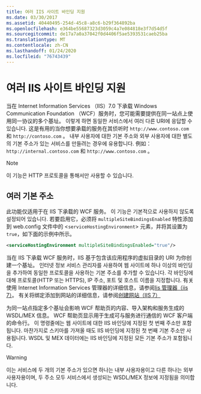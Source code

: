 ```yaml
---
title: 여러 IIS 사이트 바인딩 지원
ms.date: 03/30/2017
ms.assetid: 40440495-254d-45c8-a8c6-b29f364892ba
ms.openlocfilehash: e364be55687323d3059c4a7e084818e3f7d54d5f
ms.sourcegitcommit: de17a7a0a37042f0d4406f5ae5393531caeb25ba
ms.translationtype: MT
ms.contentlocale: zh-CN
ms.lasthandoff: 01/24/2020
ms.locfileid: "76743439"
---
```

# <a name="supporting-multiple-iis-site-bindings"></a>여러 IIS 사이트 바인딩 지원
当在 Internet Information Services （IIS）7.0 下承载 Windows Communication Foundation （WCF）服务时，您可能需要提供在同一站点上使用同一协议的多个基址。 이렇게 하면 동일한 서비스에서 여러 다른 URI에 응답할 수 있습니다. 这是有用的当你想要承载的服务在其侦听时 `http://www.contoso.com` 和 `http://contoso.com` 。 내부 사용자에 대한 기본 주소와 외부 사용자에 대한 별도의 기본 주소가 있는 서비스를 만들려는 경우에 유용합니다. 例如：`http://internal.contoso.com` 和 `http://www.contoso.com` 。  
  
> [!NOTE]
> 이 기능은 HTTP 프로토콜을 통해서만 사용할 수 있습니다.  
  
## <a name="multiple-base-addresses"></a>여러 기본 주소  
 此功能仅适用于在 IIS 下承载的 WCF 服务。 이 기능은 기본적으로 사용하지 않도록 설정되어 있습니다. 若要启用它，必须将 `multipleSiteBindingsEnabled` 特性添加到 web.config 文件中的 <`serviceHostingEnvironment`> 元素，并将其设置为 `true`，如下面的示例中所示。  
  
```xml  
<serviceHostingEnvironment multipleSiteBindingsEnabled="true"/>  
```  
  
 当在 IIS 下承载 WCF 服务时，IIS 基于包含该应用程序的虚拟目录的 URI 为你创建一个基址。 인터넷 정보 서비스 관리자를 사용하여 웹 사이트에 하나 이상의 바인딩을 추가하여 동일한 프로토콜을 사용하는 기본 주소를 추가할 수 있습니다. 각 바인딩에 대해 프로토콜(HTTP 또는 HTTPS), IP 주소, 포트 및 호스트 이름을 지정합니다. 有关使用 Internet Information Services 管理器的详细信息，请参阅[Iis 管理器（iis 7）](https://docs.microsoft.com/previous-versions/windows/it-pro/windows-server-2008-R2-and-2008/cc753842(v=ws.10))。 有关将绑定添加到网站的详细信息，请参阅[创建网站（IIS 7）](https://docs.microsoft.com/previous-versions/windows/it-pro/windows-server-2008-R2-and-2008/cc772350(v=ws.10))  
  
 为同一站点指定多个基址会影响 WCF 帮助页的内容、导入架构和服务生成的 WSDL/MEX 信息。 WCF 帮助页显示用于生成可与服务进行通信的 WCF 客户端的命令行。 이 명령줄에는 웹 사이트에 대한 IIS 바인딩에 지정된 첫 번째 주소만 포함됩니다. 마찬가지로 스키마를 가져올 때도 IIS 바인딩에 지정된 첫 번째 기본 주소만 사용됩니다. WSDL 및 MEX 데이터에는 IIS 바인딩에 지정된 모든 기본 주소가 포함됩니다.  
  
> [!WARNING]
> 이는 서비스에 두 개의 기본 주소가 있으면 하나는 내부 사용자용이고 다른 하나는 외부 사용자용이며, 두 주소 모두 서비스에서 생성되는 WSDL/MEX 정보에 지정됨을 의미합니다.
